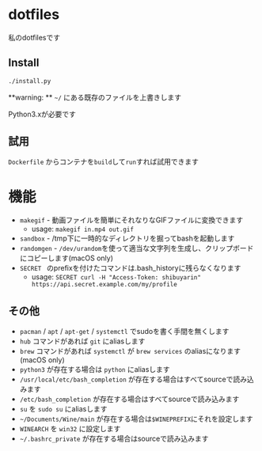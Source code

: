 # dotfiles

私のdotfilesです

## Install

```sh
./install.py
```

**warning: ** `~/` にある既存のファイルを上書きします

Python3.xが必要です

## 試用

`Dockerfile` からコンテナを`build`して`run`すれば試用できます

# 機能

- `makegif` - 動画ファイルを簡単にそれなりなGIFファイルに変換できます
    - usage: `makegif in.mp4 out.gif`
- `sandbox` - /tmp下に一時的なディレクトリを掘ってbashを起動します
- `randomgen` - `/dev/urandom`を使って適当な文字列を生成し、クリップボードにコピーします(macOS only)
- `SECRET ` のprefixを付けたコマンドは.bash_historyに残らなくなります
    - usage: `SECRET curl -H "Access-Token: shibuyarin" https://api.secret.example.com/my/profile`
## その他

- `pacman` / `apt` / `apt-get` / `systemctl` でsudoを書く手間を無くします
- `hub` コマンドがあれば `git` にaliasします
- `brew` コマンドがあれば `systemctl` が `brew services` のaliasになります (macOS only)
- `python3` が存在する場合は `python` にaliasします
- `/usr/local/etc/bash_completion` が存在する場合はすべてsourceで読み込みます
- `/etc/bash_completion` が存在する場合はすべてsourceで読み込みます
- `su` を `sudo su` にaliasします
- `~/Documents/Wine/main` が存在する場合は`$WINEPREFIX`にそれを設定します
- `WINEARCH` を `win32` に設定します
- `~/.bashrc_private` が存在する場合はsourceで読み込みます
